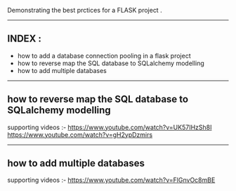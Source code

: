 Demonstrating the best prctices for a FLASK project .

-------
INDEX :
-------

- how to add a database connection pooling in a flask project
- how to reverse map the SQL database to SQLalchemy modelling
- how to add multiple databases
-----------------------------------------------------------
how to reverse map the SQL database to SQLalchemy modelling
-----------------------------------------------------------
supporting videos :-
https://www.youtube.com/watch?v=UK57IHzSh8I
https://www.youtube.com/watch?v=gH2ypDzmirs

-----------------------------
how to add multiple databases
-----------------------------
supporting videos :-
https://www.youtube.com/watch?v=FlGnvOc8mBE
